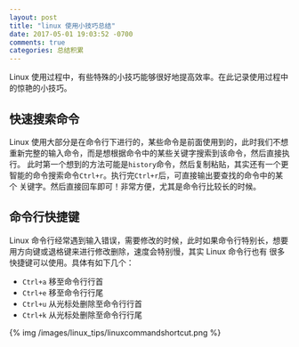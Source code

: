 ```yaml
---
layout: post
title: "linux 使用小技巧总结"
date: 2017-05-01 19:03:52 -0700
comments: true
categories: 总结积累
---
```


Linux 使用过程中，有些特殊的小技巧能够很好地提高效率。在此记录使用过程中的惊艳的小技巧。  

## 快速搜索命令

Linux 使用大部分是在命令行下进行的，某些命令是前面使用到的，此时我们不想重新完整的输入命令，而是想根据命令中的某些关键字搜索到该命令，然后直接执行。
此时第一个想到的方法可能是`history`命令，然后复制粘贴，其实还有一个更智能的命令搜索命令`Ctrl+r`。执行完`Ctrl+r`后，可直接输出要查找的命令中的某个
关键字。然后直接回车即可！非常方便，尤其是命令行比较长的时候。  

## 命令行快捷键

Linux 命令行经常遇到输入错误，需要修改的时候，此时如果命令行特别长，想要用方向键或退格键来进行修改删除，速度会特别慢，其实 Linux 命令行也有
很多快捷键可以使用。具体有如下几个：

* `Ctrl+a` 移至命令行行首
* `Ctrl+e` 移至命令行行尾
* `Ctrl+u` 从光标处删除至命令行行首
* `Ctrl+k` 从光标处删除至命令行行尾

{% img /images/linux_tips/linuxcommandshortcut.png %}



